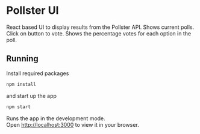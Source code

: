 # Pollster UI
React based UI to display results from the Pollster API. Shows current polls. Click on button to vote. Shows
the percentage votes for each option in the poll.

## Running
Install required packages
```bash
npm install
```
and start up the app

```bash
npm start
```

Runs the app in the development mode.  
Open [http://localhost:3000](http://localhost:3000) to view it in your browser.
